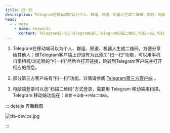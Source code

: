 ```yaml
---
title: 扫一扫
description: Telegram在移动端可以为个人、群组、频道、机器人生成二维码，同时，电脑端登录时可以选"扫描二维码"方式登录。本文介绍了Telegram的扫一扫功能。
head:
  - - meta
    - name: keywords
      content: Telegram扫一扫,Telegram扫码,Telegram扫描二维码,TG扫一扫,TG扫码,TG扫描二维码,电报扫一扫,电报扫码,电报扫描二维码
---
```


1. Telegram在移动端可以为个人、群组、频道、机器人生成二维码，方便分享给其他人；但Telegram客户端上却没有为此添加"扫一扫"功能，可以用手机自带相机/浏览器的"扫一扫"然后会打开链接，跳转到Telegram客户端并打开相应的信息。
2. 部分第三方客户端有“扫一扫”功能，详情请参阅 [Telegram第三方客户端](./thirdparty.html) 。

2. 电脑端登录可以选"扫描二维码"方式登录，需要用 Telegram 移动端来扫描，Telegram 移动端功能在：`设置`->`设备`->`扫描二维码`。

::: details 界面截图

![tfa-device.jpg](https://cdn.jsdelivr.net/gh/tgwiki/images/tfa/device.jpg)

:::
